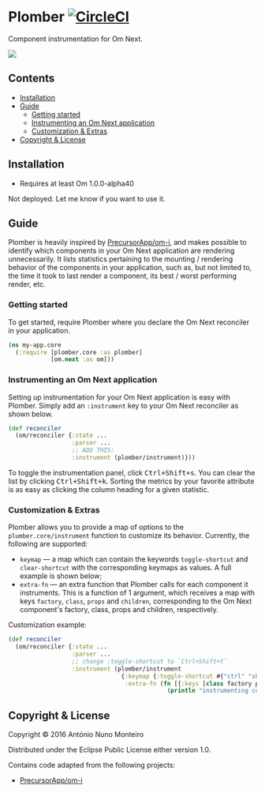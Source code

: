 # Plomber [![CircleCI](https://circleci.com/gh/anmonteiro/plomber.svg?style=svg&circle-token=c36d14af28ad66d21060d4fbdc520151b0b027d7)](https://circleci.com/gh/anmonteiro/plomber)

Component instrumentation for Om Next.

![](https://cloud.githubusercontent.com/assets/661909/15430238/bb54dc40-1ea4-11e6-81b8-239969d3dc18.gif)

## Contents

- [Installation](#installation)
- [Guide](#guide)
  - [Getting started](#getting-started)
  - [Instrumenting an Om Next application](#instrumenting-an-om-next-application)
  - [Customization & Extras](#customization--extras)
- [Copyright & License](#copyright--license)

## Installation

- Requires at least Om 1.0.0-alpha40

Not deployed. Let me know if you want to use it.

## Guide

Plomber is heavily inspired by [PrecursorApp/om-i](https://github.com/PrecursorApp/om-i), and makes possible to identify which components in your Om Next application are rendering unnecessarily. It lists statistics pertaining to the mounting / rendering behavior of the components in your application, such as, but not limited to, the time it took to last render a component, its best / worst performing render, etc.

### Getting started

To get started, require Plomber where you declare the Om Next reconciler in your application.

```clojure
(ns my-app.core
  (:require [plomber.core :as plomber]
            [om.next :as om]))
```

### Instrumenting an Om Next application

Setting up instrumentation for your Om Next application is easy with Plomber. Simply add an `:instrument` key to your Om Next reconciler as shown below.

```clojure
(def reconciler
  (om/reconciler {:state ...
                  :parser ...
                  ;; ADD THIS:
                  :instrument (plomber/instrument)}))
```

To toggle the instrumentation panel, click <kbd>Ctrl+Shift+s</kbd>. You can clear the list by clicking <kbd>Ctrl+Shift+k</kbd>. Sorting the metrics by your favorite attribute is as easy as clicking the column heading for a given statistic.

### Customization & Extras

Plomber allows you to provide a map of options to the `plumber.core/instrument` function to customize its behavior. Currently, the following are supported:

- `keymap` — a map which can contain the keywords `toggle-shortcut` and `clear-shortcut` with the corresponding keymaps as values. A full example is shown below;
- `extra-fn` — an extra function that Plomber calls for each component it instruments. This is a function of 1 argument, which receives a map with keys `factory`, `class`, `props` and `children`, corresponding to the Om Next component's factory, class, props and children, respectively.


Customization example:

```clojure
(def reconciler
  (om/reconciler {:state ...
                  :parser ...
                  ;; change :toggle-shortcut to `Ctrl+Shift+t`
                  :instrument (plomber/instrument
                                {:keymap {:toggle-shortcut #{"ctrl" "shift" "t"}}
                                 :extra-fn (fn [{:keys [class factory props children]}]
                                             (println "instrumenting component" class))})}))
```

## Copyright & License

Copyright © 2016 António Nuno Monteiro

Distributed under the Eclipse Public License either version 1.0.

Contains code adapted from the following projects:

- [PrecursorApp/om-i](https://github.com/PrecursorApp/om-i)

